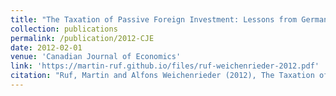 ```yaml
---
title: "The Taxation of Passive Foreign Investment: Lessons from German Experience"
collection: publications
permalink: /publication/2012-CJE
date: 2012-02-01
venue: 'Canadian Journal of Economics'
link: 'https://martin-ruf.github.io/files/ruf-weichenrieder-2012.pdf'
citation: "Ruf, Martin and Alfons Weichenrieder (2012), The Taxation of Passive Foreign Investment: Lessons from German Experience, Canadian Journal of Economics 45/4, 1504-1528."
---
```


